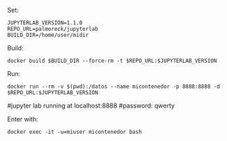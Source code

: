 Set:

```
JUPYTERLAB_VERSION=1.1.0
REPO_URL=palmoreck/jupyterlab
BUILD_DIR=/home/user/midir
```

Build:

```
docker build $BUILD_DIR --force-rm -t $REPO_URL:$JUPYTERLAB_VERSION
```

Run:

```
docker run --rm -v $(pwd):/datos --name micontenedor -p 8888:8888 -d $REPO_URL:$JUPYTERLAB_VERSION
```

#jupyter lab running at localhost:8888 
#password: qwerty

Enter with:

```
docker exec -it -u=miuser micontenedor bash
```
